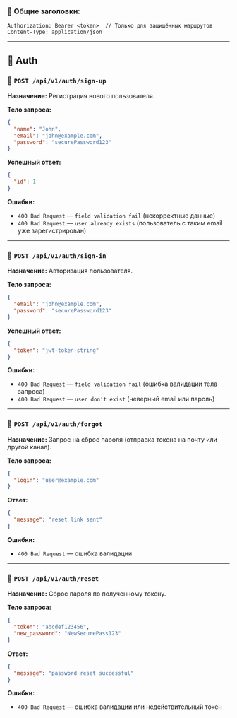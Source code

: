 ### 🧾 Общие заголовки:
```
Authorization: Bearer <token>  // Только для защищённых маршрутов
Content-Type: application/json
```


---

## 🔐 Auth

### 🔸 `POST /api/v1/auth/sign-up`

**Назначение:** Регистрация нового пользователя.

**Тело запроса:**
```json
{
  "name": "John",
  "email": "john@example.com",
  "password": "securePassword123"
}
```

**Успешный ответ:**
```json
{
  "id": 1
}
```

**Ошибки:**
- `400 Bad Request` — `field validation fail` (некорректные данные)
- `400 Bad Request` — `user already exists` (пользователь с таким email уже зарегистрирован)

---

### 🔸 `POST /api/v1/auth/sign-in`

**Назначение:** Авторизация пользователя.

**Тело запроса:**
```json
{
  "email": "john@example.com",
  "password": "securePassword123"
}
```

**Успешный ответ:**
```json
{
  "token": "jwt-token-string"
}
```

**Ошибки:**
- `400 Bad Request` — `field validation fail` (ошибка валидации тела запроса)
- `400 Bad Request` — `user don't exist` (неверный email или пароль)

---

### 🔸 `POST /api/v1/auth/forgot`

**Назначение:** Запрос на сброс пароля (отправка токена на почту или другой канал).

**Тело запроса:**
```json
{
  "login": "user@example.com"
}
```

**Ответ:**
```json
{
  "message": "reset link sent"
}
```

**Ошибки:**
- `400 Bad Request` — ошибка валидации

---

### 🔸 `POST /api/v1/auth/reset`

**Назначение:** Сброс пароля по полученному токену.

**Тело запроса:**
```json
{
  "token": "abcdef123456",
  "new_password": "NewSecurePass123"
}
```

**Ответ:**
```json
{
  "message": "password reset successful"
}
```

**Ошибки:**
- `400 Bad Request` — ошибка валидации или недействительный токен
